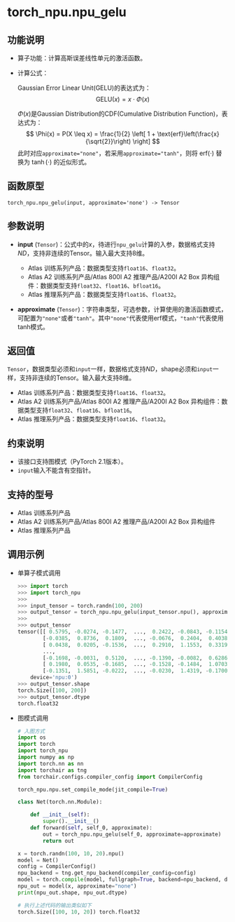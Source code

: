 # torch_npu.npu_gelu

## 功能说明

- 算子功能：计算高斯误差线性单元的激活函数。
- 计算公式：

    Gaussian Error Linear Unit(GELU)的表达式为：
    $$
    \text{GELU}(x) = x \cdot \Phi(x)
    $$

    $\Phi(x)$是Gaussian Distribution的CDF(Cumulative Distribution Function)，表达式为：
    $$
    \Phi(x) = P(X \leq x) = \frac{1}{2} \left[ 1 + \text{erf}\left(\frac{x}{\sqrt{2}}\right) \right]
    $$
    此时对应`approximate="none"`，若采用`approximate="tanh"`，则将 $\text{erf}(\cdot)$ 替换为 $\tanh(\cdot)$ 的近似形式。

## 函数原型

```
torch_npu.npu_gelu(input, approximate='none') -> Tensor
```

## 参数说明

- **input** (`Tensor`)：公式中的$x$，待进行`npu_gelu`计算的入参，数据格式支持$ND$，支持非连续的Tensor。输入最大支持8维。
    - <term>Atlas 训练系列产品</term>：数据类型支持`float16`、`float32`。
    - <term>Atlas A2 训练系列产品/Atlas 800I A2 推理产品/A200I A2 Box 异构组件</term>：数据类型支持`float32`、`float16`、`bfloat16`。
    - <term>Atlas 推理系列产品</term>：数据类型支持`float16`、`float32`。

- **approximate** (`Tensor`)：字符串类型，可选参数，计算使用的激活函数模式，可配置为`"none"`或者`"tanh"`。其中`"none"`代表使用erf模式，`"tanh"`代表使用tanh模式。

## 返回值
`Tensor`，数据类型必须和`input`一样，数据格式支持$ND$，shape必须和`input`一样，支持非连续的Tensor。输入最大支持8维。

- <term>Atlas 训练系列产品</term>：数据类型支持`float16`、`float32`。
- <term>Atlas A2 训练系列产品/Atlas 800I A2 推理产品/A200I A2 Box 异构组件</term>：数据类型支持`float32`、`float16`、`bfloat16`。
- <term>Atlas 推理系列产品</term>：数据类型支持`float16`、`float32`。

## 约束说明

- 该接口支持图模式（PyTorch 2.1版本）。
- `input`输入不能含有空指针。

## 支持的型号

- <term>Atlas 训练系列产品</term> 
- <term>Atlas A2 训练系列产品/Atlas 800I A2 推理产品/A200I A2 Box 异构组件</term>
- <term>Atlas 推理系列产品</term>

## 调用示例

- 单算子模式调用

    ```python
    >>> import torch
    >>> import torch_npu
    >>>
    >>> input_tensor = torch.randn(100, 200)
    >>> output_tensor = torch_npu.npu_gelu(input_tensor.npu(), approximate='tanh')
    >>>
    >>> output_tensor
    tensor([[ 0.5795, -0.0274, -0.1477,  ...,  0.2422, -0.0843, -0.1154],
            [-0.0385,  0.8736,  0.1809,  ..., -0.0676,  0.2404,  0.4038],
            [ 0.0438,  0.0205, -0.1536,  ...,  0.2910,  1.1553,  0.3319],
            ...,
            [-0.1698, -0.0031,  0.5120,  ..., -0.1390, -0.0082,  0.6286],
            [ 0.1980,  0.0535, -0.1685,  ..., -0.1528, -0.1484,  1.0703],
            [-0.1351,  1.5851, -0.0222,  ..., -0.0230,  1.4319, -0.1700]],
        device='npu:0')
    >>> output_tensor.shape
    torch.Size([100, 200])
    >>> output_tensor.dtype
    torch.float32
    ```

- 图模式调用

    ```python
    # 入图方式
    import os
    import torch
    import torch_npu
    import numpy as np
    import torch.nn as nn
    import torchair as tng
    from torchair.configs.compiler_config import CompilerConfig
    
    torch_npu.npu.set_compile_mode(jit_compile=True)
    
    class Net(torch.nn.Module):
    
        def __init__(self):
            super().__init__()
        def forward(self, self_0, approximate):
            out = torch_npu.npu_gelu(self_0, approximate=approximate)
            return out
    
    x = torch.randn(100, 10, 20).npu()
    model = Net()
    config = CompilerConfig()
    npu_backend = tng.get_npu_backend(compiler_config=config)
    model = torch.compile(model, fullgraph=True, backend=npu_backend, dynamic=False)
    npu_out = model(x, approximate="none")    
    print(npu_out.shape, npu_out.dtype)

    # 执行上述代码的输出类似如下
    torch.Size([100, 10, 20]) torch.float32
    ```

